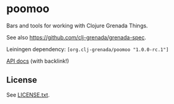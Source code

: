 # poomoo

Bars and tools for working with Clojure Grenada Things.

See also https://github.com/clj-grenada/grenada-spec.

Leiningen dependency: `[org.clj-grenada/poomoo "1.0.0-rc.1"]`

[API docs](https://clj-grenada.github.io/poomoo/api-docs/) (with backlink!)

## License

See [LICENSE.txt](LICENSE.txt).
